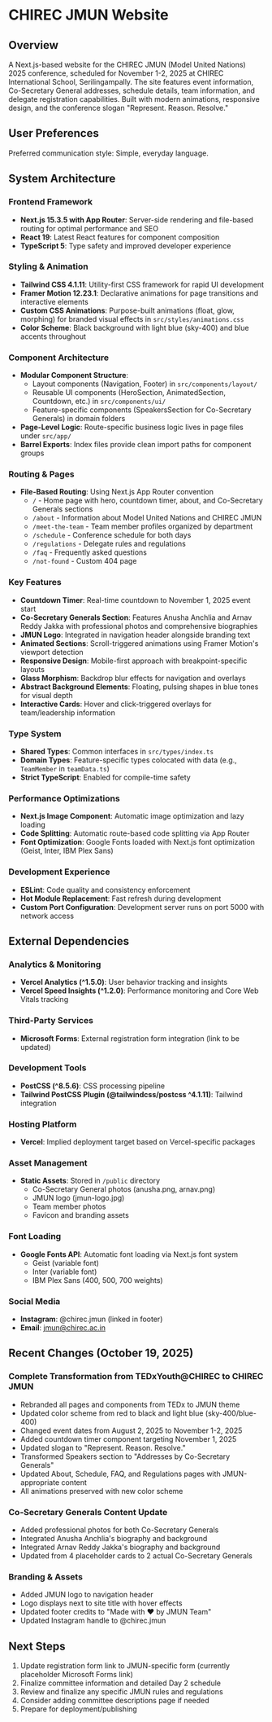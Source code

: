 # CHIREC JMUN Website

## Overview

A Next.js-based website for the CHIREC JMUN (Model United Nations) 2025 conference, scheduled for November 1-2, 2025 at CHIREC International School, Serilingampally. The site features event information, Co-Secretary General addresses, schedule details, team information, and delegate registration capabilities. Built with modern animations, responsive design, and the conference slogan "Represent. Reason. Resolve."

## User Preferences

Preferred communication style: Simple, everyday language.

## System Architecture

### Frontend Framework
- **Next.js 15.3.5 with App Router**: Server-side rendering and file-based routing for optimal performance and SEO
- **React 19**: Latest React features for component composition
- **TypeScript 5**: Type safety and improved developer experience

### Styling & Animation
- **Tailwind CSS 4.1.11**: Utility-first CSS framework for rapid UI development
- **Framer Motion 12.23.1**: Declarative animations for page transitions and interactive elements
- **Custom CSS Animations**: Purpose-built animations (float, glow, morphing) for branded visual effects in `src/styles/animations.css`
- **Color Scheme**: Black background with light blue (sky-400) and blue accents throughout

### Component Architecture
- **Modular Component Structure**: 
  - Layout components (Navigation, Footer) in `src/components/layout/`
  - Reusable UI components (HeroSection, AnimatedSection, Countdown, etc.) in `src/components/ui/`
  - Feature-specific components (SpeakersSection for Co-Secretary Generals) in domain folders
- **Page-Level Logic**: Route-specific business logic lives in page files under `src/app/`
- **Barrel Exports**: Index files provide clean import paths for component groups

### Routing & Pages
- **File-Based Routing**: Using Next.js App Router convention
  - `/` - Home page with hero, countdown timer, about, and Co-Secretary Generals sections
  - `/about` - Information about Model United Nations and CHIREC JMUN
  - `/meet-the-team` - Team member profiles organized by department
  - `/schedule` - Conference schedule for both days
  - `/regulations` - Delegate rules and regulations
  - `/faq` - Frequently asked questions
  - `/not-found` - Custom 404 page

### Key Features
- **Countdown Timer**: Real-time countdown to November 1, 2025 event start
- **Co-Secretary Generals Section**: Features Anusha Anchlia and Arnav Reddy Jakka with professional photos and comprehensive biographies
- **JMUN Logo**: Integrated in navigation header alongside branding text
- **Animated Sections**: Scroll-triggered animations using Framer Motion's viewport detection
- **Responsive Design**: Mobile-first approach with breakpoint-specific layouts
- **Glass Morphism**: Backdrop blur effects for navigation and overlays
- **Abstract Background Elements**: Floating, pulsing shapes in blue tones for visual depth
- **Interactive Cards**: Hover and click-triggered overlays for team/leadership information

### Type System
- **Shared Types**: Common interfaces in `src/types/index.ts`
- **Domain Types**: Feature-specific types colocated with data (e.g., `TeamMember` in `teamData.ts`)
- **Strict TypeScript**: Enabled for compile-time safety

### Performance Optimizations
- **Next.js Image Component**: Automatic image optimization and lazy loading
- **Code Splitting**: Automatic route-based code splitting via App Router
- **Font Optimization**: Google Fonts loaded with Next.js font optimization (Geist, Inter, IBM Plex Sans)

### Development Experience
- **ESLint**: Code quality and consistency enforcement
- **Hot Module Replacement**: Fast refresh during development
- **Custom Port Configuration**: Development server runs on port 5000 with network access

## External Dependencies

### Analytics & Monitoring
- **Vercel Analytics (^1.5.0)**: User behavior tracking and insights
- **Vercel Speed Insights (^1.2.0)**: Performance monitoring and Core Web Vitals tracking

### Third-Party Services
- **Microsoft Forms**: External registration form integration (link to be updated)

### Development Tools
- **PostCSS (^8.5.6)**: CSS processing pipeline
- **Tailwind PostCSS Plugin (@tailwindcss/postcss ^4.1.11)**: Tailwind integration

### Hosting Platform
- **Vercel**: Implied deployment target based on Vercel-specific packages

### Asset Management
- **Static Assets**: Stored in `/public` directory
  - Co-Secretary General photos (anusha.png, arnav.png)
  - JMUN logo (jmun-logo.jpg)
  - Team member photos
  - Favicon and branding assets

### Font Loading
- **Google Fonts API**: Automatic font loading via Next.js font system
  - Geist (variable font)
  - Inter (variable font)
  - IBM Plex Sans (400, 500, 700 weights)

### Social Media
- **Instagram**: @chirec.jmun (linked in footer)
- **Email**: jmun@chirec.ac.in

## Recent Changes (October 19, 2025)

### Complete Transformation from TEDxYouth@CHIREC to CHIREC JMUN
- Rebranded all pages and components from TEDx to JMUN theme
- Updated color scheme from red to black and light blue (sky-400/blue-400)
- Changed event dates from August 2, 2025 to November 1-2, 2025
- Added countdown timer component targeting November 1, 2025
- Updated slogan to "Represent. Reason. Resolve."
- Transformed Speakers section to "Addresses by Co-Secretary Generals"
- Updated About, Schedule, FAQ, and Regulations pages with JMUN-appropriate content
- All animations preserved with new color scheme

### Co-Secretary Generals Content Update
- Added professional photos for both Co-Secretary Generals
- Integrated Anusha Anchlia's biography and background
- Integrated Arnav Reddy Jakka's biography and background
- Updated from 4 placeholder cards to 2 actual Co-Secretary Generals

### Branding & Assets
- Added JMUN logo to navigation header
- Logo displays next to site title with hover effects
- Updated footer credits to "Made with ❤️ by JMUN Team"
- Updated Instagram handle to @chirec.jmun

## Next Steps

1. Update registration form link to JMUN-specific form (currently placeholder Microsoft Forms link)
2. Finalize committee information and detailed Day 2 schedule
3. Review and finalize any specific JMUN rules and regulations
4. Consider adding committee descriptions page if needed
5. Prepare for deployment/publishing
